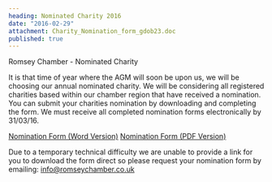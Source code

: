 ```yaml
---
heading: Nominated Charity 2016
date: "2016-02-29"
attachment: Charity_Nomination_form_gdob23.doc
published: true
---
```








Romsey Chamber - Nominated Charity

It is that time of year where the AGM will soon be upon us, we will be choosing our annual nominated charity. We will be considering all registered charities based within our chamber region that have received a nomination. You can submit your charities nomination by downloading and completing the form. We must receive all completed nomination forms electronically by 31/03/16.

[Nomination Form (Word Version)](https://cloudinary.com/console/media_library#/dialog/raw/upload/Charity_Nomination_form_gdob23.doc)
[Nomination Form (PDF Version)](https://cloudinary.com/console/media_library#/dialog/raw/upload/Charity_Nomination_form_ikho2c.pdf)

Due to a temporary technical difficulty we are unable to provide a link for you to download the form direct so please request your nomination form by emailing: info@romseychamber.co.uk
